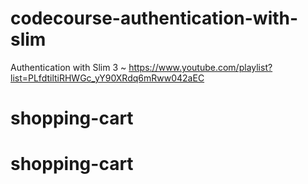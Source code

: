 # codecourse-authentication-with-slim
Authentication with Slim 3 ~ https://www.youtube.com/playlist?list=PLfdtiltiRHWGc_yY90XRdq6mRww042aEC
# shopping-cart
# shopping-cart
